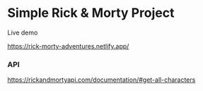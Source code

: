 # Simple Rick & Morty Project

Live demo

https://rick-morty-adventures.netlify.app/

### API
https://rickandmortyapi.com/documentation/#get-all-characters
